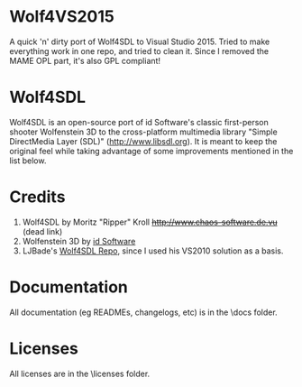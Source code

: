 # Wolf4VS2015
A quick 'n' dirty port of Wolf4SDL to Visual Studio 2015. Tried to make everything work in one repo, and tried to clean it. Since I removed the MAME OPL part, it's also GPL compliant!

# Wolf4SDL
Wolf4SDL is an open-source port of id Software's classic first-person shooter Wolfenstein 3D to the cross-platform multimedia library "Simple DirectMedia Layer (SDL)" (http://www.libsdl.org). It is meant to keep the original feel while taking advantage of some improvements mentioned in the list below.

# Credits
1. Wolf4SDL by Moritz "Ripper" Kroll ~~http://www.chaos-software.de.vu~~ (dead link)
1. Wolfenstein 3D by [id Software](http://www.idsoftware.com "id Software")
1. LJBade's [Wolf4SDL Repo](https://github.com/ljbade/wolf4sdl "ljbade's Wolf4SDL Repo"), since I used his VS2010 solution as a basis.

# Documentation
All documentation (eg READMEs, changelogs, etc) is in the <root>\docs folder.

# Licenses
All licenses are in the <root>\licenses folder.